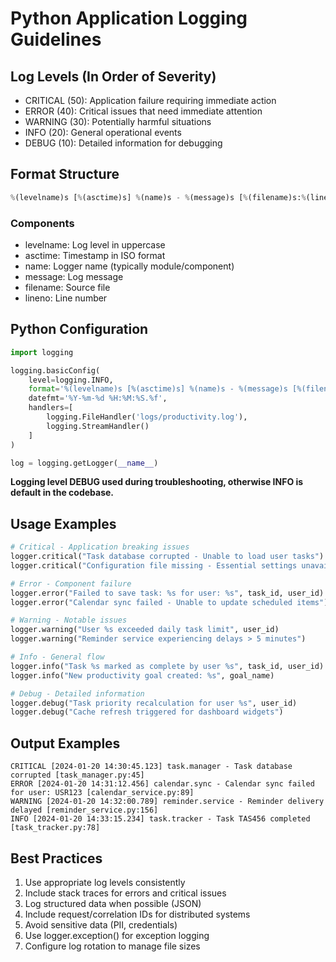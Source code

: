 # Python Application Logging Guidelines

## Log Levels (In Order of Severity)

- CRITICAL (50): Application failure requiring immediate action
- ERROR (40): Critical issues that need immediate attention
- WARNING (30): Potentially harmful situations
- INFO (20): General operational events
- DEBUG (10): Detailed information for debugging

## Format Structure

```python
%(levelname)s [%(asctime)s] %(name)s - %(message)s [%(filename)s:%(lineno)d]
```

### Components

- levelname: Log level in uppercase
- asctime: Timestamp in ISO format
- name: Logger name (typically module/component)
- message: Log message
- filename: Source file
- lineno: Line number

## Python Configuration

```python
import logging

logging.basicConfig(
    level=logging.INFO,
    format='%(levelname)s [%(asctime)s] %(name)s - %(message)s [%(filename)s:%(lineno)d]',
    datefmt='%Y-%m-%d %H:%M:%S.%f',
    handlers=[
        logging.FileHandler('logs/productivity.log'),
        logging.StreamHandler()
    ]
)

log = logging.getLogger(__name__)
```

**Logging level DEBUG used during troubleshooting, otherwise INFO is default in the codebase.**

## Usage Examples

```python
# Critical - Application breaking issues
logger.critical("Task database corrupted - Unable to load user tasks")
logger.critical("Configuration file missing - Essential settings unavailable")

# Error - Component failure
logger.error("Failed to save task: %s for user: %s", task_id, user_id)
logger.error("Calendar sync failed - Unable to update scheduled items")

# Warning - Notable issues
logger.warning("User %s exceeded daily task limit", user_id)
logger.warning("Reminder service experiencing delays > 5 minutes")

# Info - General flow
logger.info("Task %s marked as complete by user %s", task_id, user_id)
logger.info("New productivity goal created: %s", goal_name)

# Debug - Detailed information
logger.debug("Task priority recalculation for user %s", user_id)
logger.debug("Cache refresh triggered for dashboard widgets")
```

## Output Examples

```
CRITICAL [2024-01-20 14:30:45.123] task.manager - Task database corrupted [task_manager.py:45]
ERROR [2024-01-20 14:31:12.456] calendar.sync - Calendar sync failed for user: USR123 [calendar_service.py:89]
WARNING [2024-01-20 14:32:00.789] reminder.service - Reminder delivery delayed [reminder_service.py:156]
INFO [2024-01-20 14:33:15.234] task.tracker - Task TAS456 completed [task_tracker.py:78]
```

## Best Practices

1. Use appropriate log levels consistently
2. Include stack traces for errors and critical issues
3. Log structured data when possible (JSON)
4. Include request/correlation IDs for distributed systems
5. Avoid sensitive data (PII, credentials)
6. Use logger.exception() for exception logging
7. Configure log rotation to manage file sizes
